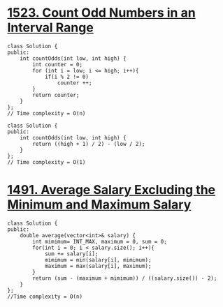 # [1523. Count Odd Numbers in an Interval Range](https://leetcode.com/problems/count-odd-numbers-in-an-interval-range/description/)
```
class Solution {
public:
    int countOdds(int low, int high) {
        int counter = 0;
        for (int i = low; i <= high; i++){
            if(i % 2 != 0)
                counter ++;
        }
        return counter;
    }
};
// Time complexity = O(n)
```

```
class Solution {
public:
    int countOdds(int low, int high) {
        return ((high + 1) / 2) - (low / 2);
    }
};
// Time complexity = O(1)
```

# [1491. Average Salary Excluding the Minimum and Maximum Salary](https://leetcode.com/problems/average-salary-excluding-the-minimum-and-maximum-salary/?envType=study-plan&id=programming-skills-i)
```
class Solution {
public:
    double average(vector<int>& salary) {
        int mimimum= INT_MAX, maximum = 0, sum = 0;
        for(int i = 0; i < salary.size(); i++){
            sum += salary[i];
            mimimum = min(salary[i], mimimum);
            maximum = max(salary[i], maximum);
        }
        return (sum - (maximum + mimimum)) / ((salary.size()) - 2);
    }
};
//Time complexity = O(n)
```
